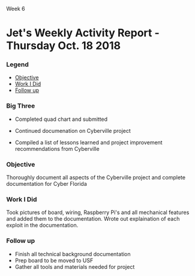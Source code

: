 Week 6
# Jet's Weekly Activity Report - Thursday Oct. 18 2018
### Legend
 - [Objective](#objective)
 - [Work I Did](#work-i-did)
 - [Follow up](#follow-up)

### Big Three

- Completed quad chart and submitted

- Continued documenation on Cyberville project

- Compiled a list of lessons learned and project improvement recommendations from Cyberville

### Objective

Thoroughly document all aspects of the Cyberville project and complete documentation for Cyber Florida

### Work I Did

Took pictures of board, wiring, Raspberry Pi's and all mechanical features and added them to the documentation. Wrote out explaination of each exploit in the documentation. 

### Follow up

- Finish all technical background documentation
- Prep board to be moved to USF
- Gather all tools and materials needed for project
